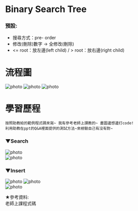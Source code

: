 # Binary Search Tree
### 預設:
  * 搜尋方式：pre- order 
  * 修改(刪除)數字 → 全修改(刪除)
  * <= root：放左邊(left child) / > root：放右邊(right child)
  
  
# 流程圖


![photo](https://github.com/stopraining/LearningNote/blob/master/pic/bst7.jpg)
![photo](https://github.com/stopraining/LearningNote/blob/master/pic/bst8.jpg)
![photo](https://github.com/stopraining/LearningNote/blob/master/pic/bst9.jpg)

# 學習歷程

    按照助教給的範例程式碼來寫~ 我有參考老師上課教的~ 畫圖邊想邊打code! 
    利用助教在ppt的Q&A裡面提供的測試方法~來檢驗自己有沒有對~
    
### ▼Search

    

![photo](https://github.com/stopraining/LearningNote/blob/master/pic/bst5.jpg)    
![photo](https://github.com/stopraining/LearningNote/blob/master/pic/bst6.jpg)

    
### ▼Insert
    
  
![photo](https://github.com/stopraining/LearningNote/blob/master/pic/bst1.jpg)
![photo](https://github.com/stopraining/LearningNote/blob/master/pic/bst4.jpg)    
![photo](https://github.com/stopraining/LearningNote/blob/master/pic/bst3.jpg)



★參考資料:               
老師上課程式碼                

